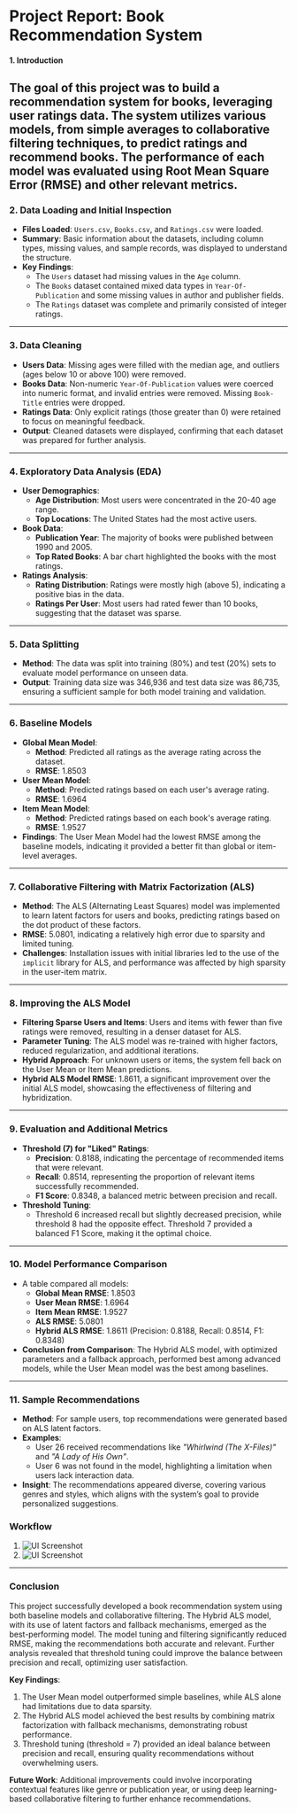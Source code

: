 # **Project Report: Book Recommendation System**

#### **1. Introduction**

The goal of this project was to build a recommendation system for books, leveraging user ratings data. The system utilizes various models, from simple averages to collaborative filtering techniques, to predict ratings and recommend books. The performance of each model was evaluated using Root Mean Square Error (RMSE) and other relevant metrics.
---

### **2. Data Loading and Initial Inspection**

- **Files Loaded**: `Users.csv`, `Books.csv`, and `Ratings.csv` were loaded.
- **Summary**: Basic information about the datasets, including column types, missing values, and sample records, was displayed to understand the structure.
- **Key Findings**:
  - The `Users` dataset had missing values in the `Age` column.
  - The `Books` dataset contained mixed data types in `Year-Of-Publication` and some missing values in author and publisher fields.
  - The `Ratings` dataset was complete and primarily consisted of integer ratings.

---

### **3. Data Cleaning**

- **Users Data**: Missing ages were filled with the median age, and outliers (ages below 10 or above 100) were removed.
- **Books Data**: Non-numeric `Year-Of-Publication` values were coerced into numeric format, and invalid entries were removed. Missing `Book-Title` entries were dropped.
- **Ratings Data**: Only explicit ratings (those greater than 0) were retained to focus on meaningful feedback.
- **Output**: Cleaned datasets were displayed, confirming that each dataset was prepared for further analysis.

---

### **4. Exploratory Data Analysis (EDA)**

- **User Demographics**:
  - **Age Distribution**: Most users were concentrated in the 20-40 age range.
  - **Top Locations**: The United States had the most active users.
- **Book Data**:
  - **Publication Year**: The majority of books were published between 1990 and 2005.
  - **Top Rated Books**: A bar chart highlighted the books with the most ratings.
- **Ratings Analysis**:
  - **Rating Distribution**: Ratings were mostly high (above 5), indicating a positive bias in the data.
  - **Ratings Per User**: Most users had rated fewer than 10 books, suggesting that the dataset was sparse.

---

### **5. Data Splitting**

- **Method**: The data was split into training (80%) and test (20%) sets to evaluate model performance on unseen data.
- **Output**: Training data size was 346,936 and test data size was 86,735, ensuring a sufficient sample for both model training and validation.

---

### **6. Baseline Models**

- **Global Mean Model**:
  - **Method**: Predicted all ratings as the average rating across the dataset.
  - **RMSE**: 1.8503
- **User Mean Model**:
  - **Method**: Predicted ratings based on each user's average rating.
  - **RMSE**: 1.6964
- **Item Mean Model**:
  - **Method**: Predicted ratings based on each book's average rating.
  - **RMSE**: 1.9527
- **Findings**: The User Mean Model had the lowest RMSE among the baseline models, indicating it provided a better fit than global or item-level averages.

---

### **7. Collaborative Filtering with Matrix Factorization (ALS)**

- **Method**: The ALS (Alternating Least Squares) model was implemented to learn latent factors for users and books, predicting ratings based on the dot product of these factors.
- **RMSE**: 5.0801, indicating a relatively high error due to sparsity and limited tuning.
- **Challenges**: Installation issues with initial libraries led to the use of the `implicit` library for ALS, and performance was affected by high sparsity in the user-item matrix.

---

### **8. Improving the ALS Model**

- **Filtering Sparse Users and Items**: Users and items with fewer than five ratings were removed, resulting in a denser dataset for ALS.
- **Parameter Tuning**: The ALS model was re-trained with higher factors, reduced regularization, and additional iterations.
- **Hybrid Approach**: For unknown users or items, the system fell back on the User Mean or Item Mean predictions.
- **Hybrid ALS Model RMSE**: 1.8611, a significant improvement over the initial ALS model, showcasing the effectiveness of filtering and hybridization.

---

### **9. Evaluation and Additional Metrics**

- **Threshold (7) for "Liked" Ratings**:
  - **Precision**: 0.8188, indicating the percentage of recommended items that were relevant.
  - **Recall**: 0.8514, representing the proportion of relevant items successfully recommended.
  - **F1 Score**: 0.8348, a balanced metric between precision and recall.
- **Threshold Tuning**:
  - Threshold 6 increased recall but slightly decreased precision, while threshold 8 had the opposite effect. Threshold 7 provided a balanced F1 Score, making it the optimal choice.

---

### **10. Model Performance Comparison**

- A table compared all models:
  - **Global Mean RMSE**: 1.8503
  - **User Mean RMSE**: 1.6964
  - **Item Mean RMSE**: 1.9527
  - **ALS RMSE**: 5.0801
  - **Hybrid ALS RMSE**: 1.8611 (Precision: 0.8188, Recall: 0.8514, F1: 0.8348)
- **Conclusion from Comparison**: The Hybrid ALS model, with optimized parameters and a fallback approach, performed best among advanced models, while the User Mean model was the best among baselines.

---

### **11. Sample Recommendations**

- **Method**: For sample users, top recommendations were generated based on ALS latent factors.
- **Examples**:
  - User 26 received recommendations like _"Whirlwind (The X-Files)"_ and _"A Lady of His Own"_.
  - User 6 was not found in the model, highlighting a limitation when users lack interaction data.
- **Insight**: The recommendations appeared diverse, covering various genres and styles, which aligns with the system’s goal to provide personalized suggestions.

### Workflow

1. ![UI Screenshot](Recommendation-System-Workflow-1.png)
2. ![UI Screenshot](Recommendation-System-Workflow-full.png)

---

### **Conclusion**

This project successfully developed a book recommendation system using both baseline models and collaborative filtering. The Hybrid ALS model, with its use of latent factors and fallback mechanisms, emerged as the best-performing model. The model tuning and filtering significantly reduced RMSE, making the recommendations both accurate and relevant. Further analysis revealed that threshold tuning could improve the balance between precision and recall, optimizing user satisfaction.

**Key Findings**:

1. The User Mean model outperformed simple baselines, while ALS alone had limitations due to data sparsity.
2. The Hybrid ALS model achieved the best results by combining matrix factorization with fallback mechanisms, demonstrating robust performance.
3. Threshold tuning (threshold = 7) provided an ideal balance between precision and recall, ensuring quality recommendations without overwhelming users.

**Future Work**: Additional improvements could involve incorporating contextual features like genre or publication year, or using deep learning-based collaborative filtering to further enhance recommendations.

